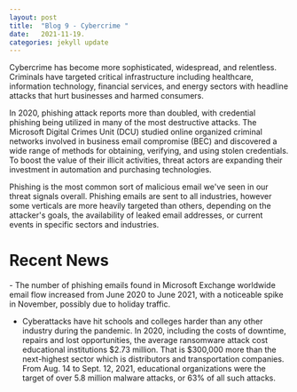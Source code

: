 ```yaml
---
layout: post
title:  "Blog 9 - Cybercrime "
date:   2021-11-19.
categories: jekyll update
---
```



Cybercrime has become more sophisticated, widespread, and relentless. Criminals have targeted critical infrastructure including healthcare, information technology, financial services, and energy sectors with headline attacks that hurt businesses and harmed consumers. 

In 2020, phishing attack reports more than doubled, with credential phishing being utilized in many of the most destructive attacks. The Microsoft Digital Crimes Unit (DCU) studied online organized criminal networks involved in business email compromise (BEC) and discovered a wide range of methods for obtaining, verifying, and using stolen credentials. To boost the value of their illicit activities, threat actors are expanding their investment in automation and purchasing technologies.

Phishing is the most common sort of malicious email we've seen in our threat signals overall. Phishing emails are sent to all industries, however some verticals are more heavily targeted than others, depending on the attacker's goals, the availability of leaked email addresses, or current events in specific sectors and industries. 

<h1>  Recent News </h1>
- The number of phishing emails found in Microsoft Exchange worldwide email flow increased from June 2020 to June 2021, with a noticeable spike in November, possibly due to holiday traffic.

- Cyberattacks have hit schools and colleges harder than any other industry during the pandemic. In 2020, including the costs of downtime, repairs and lost opportunities, the average ransomware attack cost educational institutions $2.73 million. That is $300,000 more than the next-highest sector which is distributors and transportation companies. From Aug. 14 to Sept. 12, 2021, educational organizations were the target of over 5.8 million malware attacks, or 63% of all such attacks.
